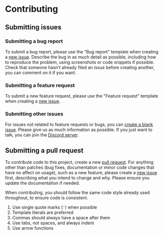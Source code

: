 # Contributing

## Submitting issues

### Submitting a bug report

To submit a bug report, please use the "Bug report" template when creating a [new issue](https://github.com/eartharoid/leekslazylogger-express/issues/new/choose). Describe the bug in as much detail as possible, including how to reproduce the problem, using screenshots or code snippets if possible. Check that someone hasn't already filed an issue before creating another, you can comment on it if you want.

### Submitting a feature request

To submit a new feature request, please use the "Feature request" template when creating a [new issue](https://github.com/eartharoid/leekslazylogger-express/issues/new/choose).

### Submitting other issues

For issues not related to feature requests or bugs, you can [create a blank issue](https://github.com/eartharoid/leekslazylogger-express/issues/new). Please give us as much information as possible. If you just want to talk, you can join the [Discord server](https://github.com/eartharoid/leekslazylogger-express#support).

## Submitting a pull request

To contribute code to this project, create a new [pull request](https://github.com/eartharoid/leekslazylogger-express/pulls). For anything other than patches (bug fixes, documentation or minor code changes that have no affect on usage), such as a new feature, please create a  [new issue](https://github.com/eartharoid/leekslazylogger-express/issues/new/choose) first, describing what you intend to change and why. Please ensure you update the documentation if needed.

When contributing, you should follow the same code style already used throughout, to ensure code is consistent.

1. Use single quote marks (`'`) when possible
2. Template literals are preferred
3. Commas should always have a space after them
4. Use tabs, not spaces, and always indent
5. Use arrow functions
